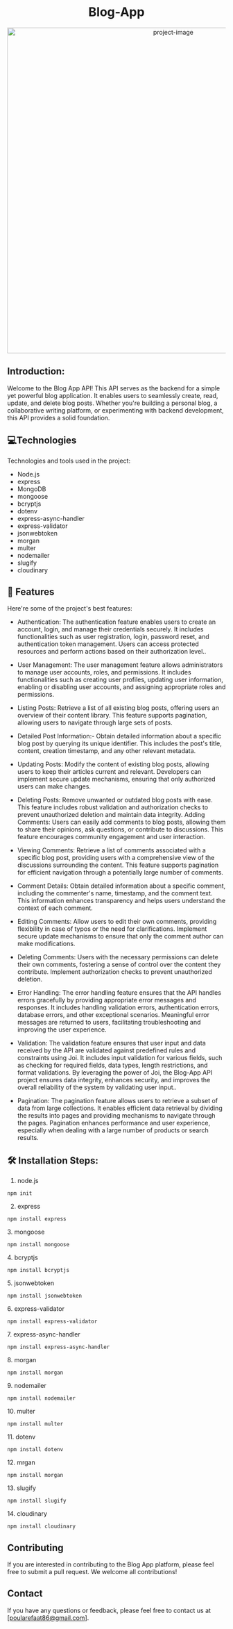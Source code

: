 
<h1 align="center" id="title">Blog-App</h1>
<p align="center"><img src="https://github.com/Paula-Refaat/api-blogApp-mongoose-express/assets/120932892/67191000-4fed-403c-9525-0a7f832efaad" alt="project-image" width="750"></p>

## Introduction:
<p id="description">Welcome to the Blog App API! This API serves as the backend for a simple yet powerful blog application. It enables users to seamlessly create, read, update, and delete blog posts. Whether you're building a personal blog, a collaborative writing platform, or experimenting with backend development, this API provides a solid foundation.</p>

## 💻Technologies

Technologies and tools used in the project:
   * Node.js
   * express
   * MongoDB
   * mongoose
   * bcryptjs
   * dotenv
   * express-async-handler
   * express-validator
   * jsonwebtoken
   * morgan
   * multer
   * nodemailer
   * slugify 
   * cloudinary

<h2>🧐 Features</h2>

Here're some of the project's best features:

* Authentication:
The authentication feature enables users to create an account, login, and manage their credentials securely. It includes functionalities such as user registration, login, password reset, and authentication token management. Users can access protected resources and perform actions based on their authorization level..

*   User Management:
The user management feature allows administrators to manage user accounts, roles, and permissions. It includes functionalities such as creating user profiles, updating user information, enabling or disabling user accounts, and assigning appropriate roles and permissions.

*   Listing Posts: Retrieve a list of all existing blog posts, offering users an overview of their content library. This feature supports pagination, allowing users to navigate through large sets of posts.

*   Detailed Post Information:- Obtain detailed information about a specific blog post by querying its unique identifier. This includes the post's title, content, creation timestamp, and any other relevant         metadata.

*   Updating Posts: Modify the content of existing blog posts, allowing users to keep their articles current and relevant. Developers can implement secure update mechanisms, ensuring that only authorized         users can make changes.

*   Deleting Posts: Remove unwanted or outdated blog posts with ease. This feature includes robust validation and authorization checks to prevent unauthorized deletion and maintain data integrity.
  Adding Comments: Users can easily add comments to blog posts, allowing them to share their opinions, ask questions, or contribute to discussions. This feature encourages community engagement and user interaction.

* Viewing Comments: Retrieve a list of comments associated with a specific blog post, providing users with a comprehensive view of the discussions surrounding the content. This feature supports pagination for efficient navigation through a potentially large number of comments.

* Comment Details: Obtain detailed information about a specific comment, including the commenter's name, timestamp, and the comment text. This information enhances transparency and helps users understand the context of each comment.

* Editing Comments: Allow users to edit their own comments, providing flexibility in case of typos or the need for clarifications. Implement secure update mechanisms to ensure that only the comment author can make modifications.

* Deleting Comments: Users with the necessary permissions can delete their own comments, fostering a sense of control over the content they contribute. Implement authorization checks to prevent unauthorized deletion.

*  Error Handling:
The error handling feature ensures that the API handles errors gracefully by providing appropriate error messages and responses. It includes handling validation errors, authentication errors, database errors, and other exceptional scenarios. Meaningful error messages are returned to users, facilitating troubleshooting and improving the user experience.

* Validation:
The validation feature ensures that user input and data received by the API are validated against predefined rules and constraints using Joi. It includes input validation for various fields, such as checking for required fields, data types, length restrictions, and format validations. By leveraging the power of Joi, the Blog-App API project ensures data integrity, enhances security, and improves the overall reliability of the system by validating user input..

*  Pagination:
The pagination feature allows users to retrieve a subset of data from large collections. It enables efficient data retrieval by dividing the results into pages and providing mechanisms to navigate through the pages. Pagination enhances performance and user experience, especially when dealing with a large number of products or search results.

## 🛠️ Installation Steps:
1. node.js
```
npm init
```
2. express
```
npm install express
```
<p>3. mongoose</p>

```
npm install mongoose
```

<p>4. bcryptjs</p>

```
npm install bcryptjs
```

<p>5. jsonwebtoken</p>

```
npm install jsonwebtoken
```

<p>6. express-validator</p>

```
npm install express-validator
```

<p>7. express-async-handler</p>

```
npm install express-async-handler
```

<p>8. morgan</p>

```
npm install morgan
```

<p>9. nodemailer</p>

```
npm install nodemailer
```

<p>10. multer</p>

```
npm install multer
```


<p>11. dotenv</p>

```
npm install dotenv
```
<p>12. mrgan</p>

```
npm install morgan
```
<p>13. slugify</p>

```
npm install slugify
```
<p>14. cloudinary</p>

```
npm install cloudinary
```
## Contributing
If you are interested in contributing to the Blog App platform, please feel free to submit a pull request. We welcome all contributions!

## Contact
If you have any questions or feedback, please feel free to contact us at [poularefaat86@gmail.com].
